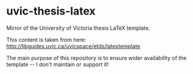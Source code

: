 # uvic-thesis-latex
Mirror of the University of Victoria thesis LaTeX template.

This content is taken from here: http://libguides.uvic.ca/uvicspace/etds/latextemplate

The main purpose of this repository is to ensure wider availability of the template -- I don't maintain or support it!
